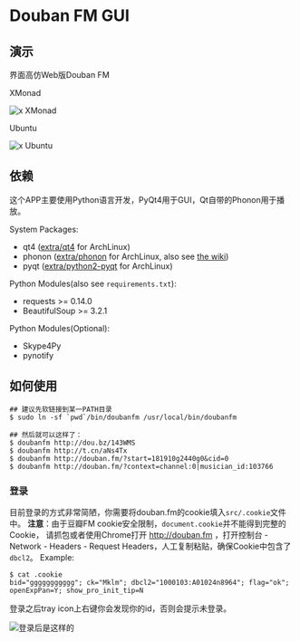 # Douban FM GUI

## 演示

界面高仿Web版Douban FM

XMonad

![x XMonad](https://github.com/mckelvin/doubanfm-cli-for-linux/raw/master/misc/preview.png)

Ubuntu

![x Ubuntu](https://github.com/mckelvin/doubanfm-cli-for-linux/raw/master/misc/preview_ubuntu.png)


## 依赖

这个APP主要使用Python语言开发，PyQt4用于GUI，Qt自带的Phonon用于播放。

System Packages:

- qt4 ([extra/qt4](https://www.archlinux.org/packages/extra/x86_64/qt4/) for ArchLinux)
- phonon ([extra/phonon](https://www.archlinux.org/packages/extra/x86_64/phonon/) for ArchLinux, also see [the wiki](https://wiki.archlinux.org/index.php/KDE#Which_backend_should_I_choose.3F))
- pyqt ([extra/python2-pyqt](https://www.archlinux.org/packages/extra/x86_64/python2-pyqt/) for ArchLinux)

Python Modules(also see `requirements.txt`):

- requests >= 0.14.0
- BeautifulSoup >= 3.2.1

Python Modules(Optional):

- Skype4Py
- pynotify

## 如何使用

    ## 建议先软链接到某一PATH目录
    $ sudo ln -sf `pwd`/bin/doubanfm /usr/local/bin/doubanfm

    ## 然后就可以这样了：
    $ doubanfm http://dou.bz/143WMS
    $ doubanfm http://t.cn/aNs4Tx
    $ doubanfm http://douban.fm/?start=181910g2440g0&cid=0
    $ doubanfm http://douban.fm/?context=channel:0|musician_id:103766

### 登录

目前登录的方式非常简陋，你需要将douban.fm的cookie填入`src/.cookie`文件中。
**注意**：由于豆瓣FM cookie安全限制，`document.cookie`并不能得到完整的Cookie，
请抓包或者使用Chrome打开 http://douban.fm ，打开控制台 - Network - Headers - Request
Headers，人工复制粘贴，确保Cookie中包含了`dbcl2`。
Example:

    $ cat .cookie 
    bid="ggggggggggg"; ck="Mklm"; dbcl2="1000103:A01024n8964"; flag="ok"; openExpPan=Y; show_pro_init_tip=N

登录之后tray icon上右键你会发现你的id，否则会提示未登录。


![登录后是这样的](https://github.com/mckelvin/doubanfm-cli-for-linux/raw/master/misc/login.png)

